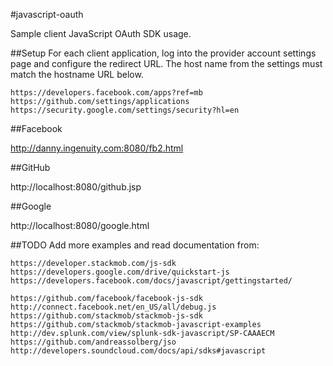 #javascript-oauth

Sample client JavaScript OAuth SDK usage.

##Setup
For each client application, log into the provider account settings page and configure
the redirect URL.  The host name from the settings must match the hostname URL below.

    https://developers.facebook.com/apps?ref=mb
    https://github.com/settings/applications
    https://security.google.com/settings/security?hl=en


##Facebook

http://danny.ingenuity.com:8080/fb2.html

##GitHub

http://localhost:8080/github.jsp

##Google

http://localhost:8080/google.html

##TODO
Add more examples and read documentation from:

    https://developer.stackmob.com/js-sdk
    https://developers.google.com/drive/quickstart-js
    https://developers.facebook.com/docs/javascript/gettingstarted/

    https://github.com/facebook/facebook-js-sdk
    http://connect.facebook.net/en_US/all/debug.js
    https://github.com/stackmob/stackmob-js-sdk
    https://github.com/stackmob/stackmob-javascript-examples
    http://dev.splunk.com/view/splunk-sdk-javascript/SP-CAAAECM
    https://github.com/andreassolberg/jso
    http://developers.soundcloud.com/docs/api/sdks#javascript


